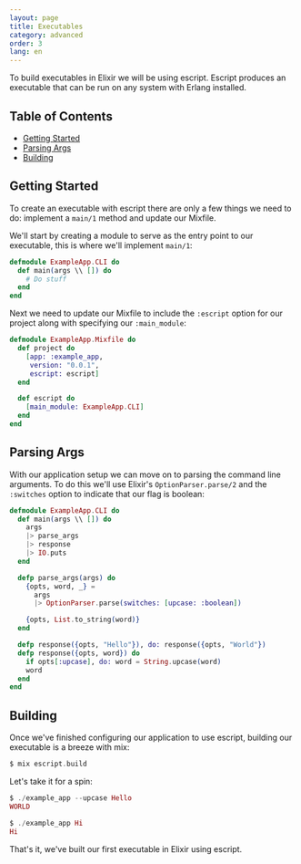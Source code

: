 ```yaml
---
layout: page
title: Executables
category: advanced
order: 3
lang: en
---
```


To build executables in Elixir we will be using escript. Escript produces an executable that can be run on any system with Erlang installed.

## Table of Contents

- [Getting Started](#getting-started)
- [Parsing Args](#parsing-args)
- [Building](#building)

## Getting Started

To create an executable with escript there are only a few things we need to do: implement a `main/1` method and update our Mixfile.

We'll start by creating a module to serve as the entry point to our executable, this is where we'll implement `main/1`:

```elixir
defmodule ExampleApp.CLI do
  def main(args \\ []) do
    # Do stuff
  end
end
```

Next we need to update our Mixfile to include the `:escript` option for our project along with specifying our `:main_module`:

```elixir
defmodule ExampleApp.Mixfile do
  def project do
    [app: :example_app,
     version: "0.0.1",
     escript: escript]
  end

  def escript do
    [main_module: ExampleApp.CLI]
  end
end
```

## Parsing Args

With our application setup we can move on to parsing the command line arguments.  To do this we'll use Elixir's `OptionParser.parse/2` and the `:switches` option to indicate that our flag is boolean:

```elixir
defmodule ExampleApp.CLI do
  def main(args \\ []) do
    args
    |> parse_args
    |> response
    |> IO.puts
  end

  defp parse_args(args) do
    {opts, word, _} =
      args
      |> OptionParser.parse(switches: [upcase: :boolean])

    {opts, List.to_string(word)}
  end

  defp response({opts, "Hello"}), do: response({opts, "World"})
  defp response({opts, word}) do
    if opts[:upcase], do: word = String.upcase(word)
    word
  end
end
```

## Building

Once we've finished configuring our application to use escript, building our executable is a breeze with mix:

```elixir
$ mix escript.build
```

Let's take it for a spin:

```elixir
$ ./example_app --upcase Hello
WORLD

$ ./example_app Hi
Hi
```

That's it, we've built our first executable in Elixir using escript.
